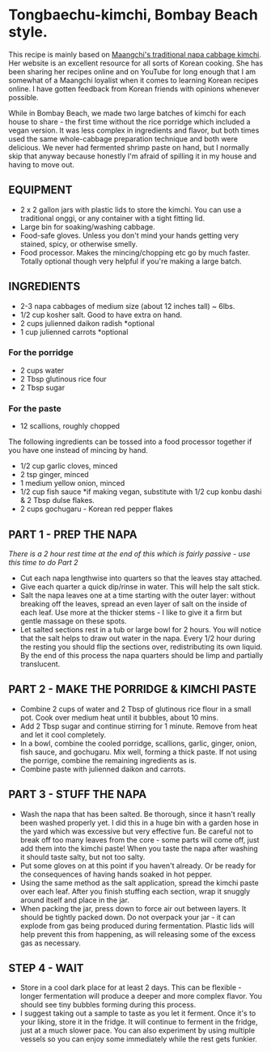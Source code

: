 # Tongbaechu-kimchi, Bombay Beach style.

This recipe is mainly based on [Maangchi's traditional napa cabbage kimchi](https://www.maangchi.com/recipe/tongbaechu-kimchi). Her website is an excellent resource for all sorts of Korean cooking. She has been sharing her recipes online and on YouTube for long enough that I am somewhat of a Maangchi loyalist when it comes to learning Korean recipes online. I have gotten feedback from Korean friends with opinions whenever possible.

While in Bombay Beach, we made two large batches of kimchi for each house to share - the first time without the rice porridge which included a vegan version. It was less complex in ingredients and flavor, but both times used the same whole-cabbage preparation technique and both were delicious. We never had fermented shrimp paste on hand, but I normally skip that anyway because honestly I'm afraid of spilling it in my house and having to move out.

## EQUIPMENT

- 2 x 2 gallon jars with plastic lids to store the kimchi. You can use a traditional onggi, or any container with a tight fitting lid.
- Large bin for soaking/washing cabbage.
 - Food-safe gloves. Unless you don't mind your hands getting very stained, spicy, or otherwise smelly.
 - Food processor. Makes the mincing/chopping etc go by much faster. Totally optional though very helpful if you're making a large batch.

## INGREDIENTS

- 2-3 napa cabbages of medium size (about 12 inches tall) ~ 6lbs.
- 1/2 cup kosher salt. Good to have extra on hand.
- 2 cups julienned daikon radish *optional
- 1 cup julienned carrots *optional

### For the porridge

- 2 cups water
- 2 Tbsp glutinous rice four
- 2 Tbsp sugar

### For the paste

- 12 scallions, roughly chopped

The following ingredients can be tossed into a food processor together if you have one instead of mincing by hand.

- 1/2 cup garlic cloves, minced
- 2 tsp ginger, minced
- 1 medium yellow onion, minced
- 1/2 cup fish sauce *if making vegan, substitute with 1/2 cup konbu dashi & 2 Tbsp dulse flakes.
- 2 cups gochugaru - Korean red pepper flakes


## PART 1 - PREP THE NAPA

_There is a 2 hour rest time at the end of this which is fairly passive - use this time to do Part 2_

- Cut each napa lengthwise into quarters so that the leaves stay attached.
- Give each quarter a quick dip/rinse in water. This will help the salt stick.
- Salt the napa leaves one at a time starting with the outer layer: without breaking off the leaves, spread an even layer of salt on the inside of each leaf. Use more at the thicker stems - I like to give it a firm but gentle massage on these spots.
- Let salted sections rest in a tub or large bowl for 2 hours. You will notice that the salt helps to draw out water in the napa. Every 1/2 hour during the resting you should flip the sections over, redistributing its own liquid. By the end of this process the napa quarters should be limp and partially translucent.

## PART 2 - MAKE THE PORRIDGE & KIMCHI PASTE

- Combine 2 cups of water and 2 Tbsp of glutinous rice flour in a small pot. Cook over medium heat until it bubbles, about 10 mins.
- Add 2 Tbsp sugar and continue stirring for 1 minute. Remove from heat and let it cool completely.
- In a bowl, combine the cooled porridge, scallions, garlic, ginger, onion, fish sauce, and gochugaru. Mix well, forming a thick paste. If not using the porrige, combine the remaining ingredients as is.
- Combine paste with julienned daikon and carrots.

## PART 3 - STUFF THE NAPA

- Wash the napa that has been salted. Be thorough, since it hasn't really been washed properly yet. I did this in a huge bin with a garden hose in the yard which was excessive but very effective fun. Be careful not to break off too many leaves from the core - some parts will come off, just add them into the kimchi paste! When you taste the napa after washing it should taste salty, but not too salty.
- Put some gloves on at this point if you haven't already. Or be ready for the consequences of having hands soaked in hot pepper.
- Using the same method as the salt application, spread the kimchi paste over each leaf. After you finish stuffing each section, wrap it snuggly around itself and place in the jar.
- When packing the jar, press down to force air out between layers. It should be tightly packed down. Do not overpack your jar - it can explode from gas being produced during fermentation. Plastic lids will help prevent this from happening, as will releasing some of the excess gas as necessary.

## STEP 4 - WAIT

- Store in a cool dark place for at least 2 days. This can be flexible - longer fermentation will produce a deeper and more complex flavor. You should see tiny bubbles forming during this process.
- I suggest taking out a sample to taste as you let it ferment. Once it's to your liking, store it in the fridge. It will continue to ferment in the fridge, just at a much slower pace. You can also experiment by using multiple vessels so you can enjoy some immediately while the rest gets funkier.
